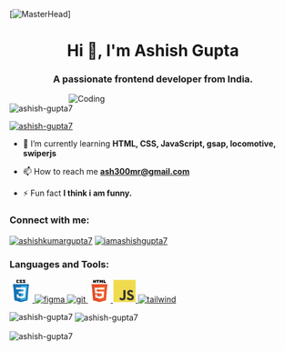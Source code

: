 [![MasterHead](https://media.licdn.com/dms/image/D4D12AQFqjoliSLJRkg/article-cover_image-shrink_600_2000/0/1677522350328?e=2147483647&v=beta&t=cXiUpI2uNXBi4Wped1tMWjk-fJx8U2Gu5opp5PXUuzU
)]
<h1 align="center">Hi 👋, I'm Ashish Gupta</h1>
<h3 align="center">A passionate frontend developer from India.</h3>
<img src=["https://media.tenor.com/I3RjM4xQO0kAAAAi/monitors-typing.gif" align="right" alt="Coding" width="400"](https://miro.medium.com/v2/resize:fit:900/1*b29pJKZqp6Jxb3rd9QlJiw.png"]>

<p align="left"> <img src="https://komarev.com/ghpvc/?username=ashish-gupta7&label=Profile%20views&color=0e75b6&style=flat" alt="ashish-gupta7" /> </p>

<p align="left"> <a href="https://github.com/ryo-ma/github-profile-trophy"><img src="https://github-profile-trophy.vercel.app/?username=ashish-gupta7" alt="ashish-gupta7" /></a> </p>

- 🌱 I’m currently learning **HTML, CSS, JavaScript, gsap, locomotive, swiperjs**

- 📫 How to reach me **ash300mr@gmail.com**

- ⚡ Fun fact **I think i am funny.**

<h3 align="left">Connect with me:</h3>
<p align="left">
<a href="https://linkedin.com/in/ashishkumargupta7" target="blank"><img align="center" src="https://raw.githubusercontent.com/rahuldkjain/github-profile-readme-generator/master/src/images/icons/Social/linked-in-alt.svg" alt="ashishkumargupta7" height="30" width="40" /></a>
<a href="https://instagram.com/iamashishgupta7" target="blank"><img align="center" src="https://raw.githubusercontent.com/rahuldkjain/github-profile-readme-generator/master/src/images/icons/Social/instagram.svg" alt="iamashishgupta7" height="30" width="40" /></a>
</p>

<h3 align="left">Languages and Tools:</h3>
<p align="left"> <a href="https://www.w3schools.com/css/" target="_blank" rel="noreferrer"> <img src="https://raw.githubusercontent.com/devicons/devicon/master/icons/css3/css3-original-wordmark.svg" alt="css3" width="40" height="40"/> </a> <a href="https://www.figma.com/" target="_blank" rel="noreferrer"> <img src="https://www.vectorlogo.zone/logos/figma/figma-icon.svg" alt="figma" width="40" height="40"/> </a> <a href="https://git-scm.com/" target="_blank" rel="noreferrer"> <img src="https://www.vectorlogo.zone/logos/git-scm/git-scm-icon.svg" alt="git" width="40" height="40"/> </a> <a href="https://www.w3.org/html/" target="_blank" rel="noreferrer"> <img src="https://raw.githubusercontent.com/devicons/devicon/master/icons/html5/html5-original-wordmark.svg" alt="html5" width="40" height="40"/> </a> <a href="https://developer.mozilla.org/en-US/docs/Web/JavaScript" target="_blank" rel="noreferrer"> <img src="https://raw.githubusercontent.com/devicons/devicon/master/icons/javascript/javascript-original.svg" alt="javascript" width="40" height="40"/> </a> <a href="https://tailwindcss.com/" target="_blank" rel="noreferrer"> <img src="https://www.vectorlogo.zone/logos/tailwindcss/tailwindcss-icon.svg" alt="tailwind" width="40" height="40"/> </a> </p>

<p><img align="left" src="https://github-readme-stats.vercel.app/api/top-langs?username=ashish-gupta7&show_icons=true&locale=en&layout=compact" alt="ashish-gupta7" /></p>

<p>&nbsp;<img align="center" src="https://github-readme-stats.vercel.app/api?username=ashish-gupta7&show_icons=true&locale=en" alt="ashish-gupta7" /></p>

<p><img align="center" src="https://github-readme-streak-stats.herokuapp.com/?user=ashish-gupta7&" alt="ashish-gupta7" /></p>

